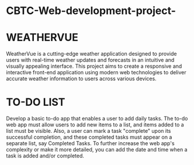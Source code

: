 # CBTC-Web-development-project-

# WEATHERVUE

WeatherVue is a cutting-edge weather application designed to provide users with real-time weather updates and forecasts in an intuitive and visually appealing interface. This project aims to create a responsive and interactive front-end application using modern web technologies to deliver accurate weather information to users across various devices.

# TO-DO LIST

Develop a basic to-do app that enables a user to add daily tasks. The to-do web app must allow users to add new items to a list, and items added to a list must be visible. Also, a user can mark a task "complete" upon its successful completion, and these completed tasks must appear on a separate list, say Completed Tasks.
To further increase the web app's complexity or make it more detailed, you can add the date and time when a task is added and/or completed.
